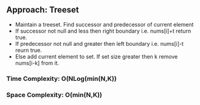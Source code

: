 ## Approach: Treeset
* Maintain a treeset. Find successor and predecessor of current element
* If successor not null and less then right boundary i.e. nums[i]+t return true.
* If predecessor not null and greater then left boundary i.e. nums[i]-t reurn true.
* Else add current element to set. If set size greater then k remove nums[i-k] from it.
​
### Time Complexity: O(NLog(min(N,K))
### Space Complexity: O(min(N,K))